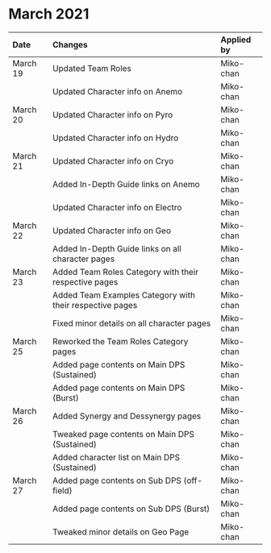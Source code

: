 # March 2021

| Date | Changes | Applied by |
| :--- | :--- | :--- |
| March 19 | Updated Team Roles | Miko-chan |
|  | Updated Character info on Anemo | Miko-chan |
| March 20 | Updated Character info on Pyro | Miko-chan |
|  | Updated Character info on Hydro | Miko-chan |
| March 21 | Updated Character info on Cryo | Miko-chan |
|  | Added In-Depth Guide links on Anemo | Miko-chan |
|  | Updated Character info on Electro | Miko-chan |
| March 22 | Updated Character info on Geo | Miko-chan |
|  | Added In-Depth Guide links on all character pages | Miko-chan |
| March 23 | Added Team Roles Category with their respective pages | Miko-chan |
|  | Added Team Examples Category with their respective pages | Miko-chan |
|  | Fixed minor details on all character pages | Miko-chan |
| March 25 | Reworked the Team Roles Category pages | Miko-chan |
|  | Added page contents on Main DPS \(Sustained\) | Miko-chan |
|  | Added page contents on Main DPS \(Burst\) | Miko-chan |
| March 26 | Added Synergy and Dessynergy pages | Miko-chan |
|  | Tweaked page contents on Main DPS \(Sustained\) | Miko-chan |
|  | Added character list on Main DPS \(Sustained\) | Miko-chan |
| March 27 | Added page contents on Sub DPS \(off-field\) | Miko-chan |
|  | Added page contents on Sub DPS \(Burst\) | Miko-chan |
|  | Tweaked minor details on Geo Page | Miko-chan |

